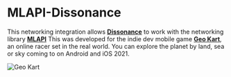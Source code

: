 # MLAPI-Dissonance

This networking integration allows **[Dissonance](https://assetstore.unity.com/packages/tools/audio/dissonance-voice-chat-70078)** to work with the networking library **[MLAPI](https://mlapi.network/)**
This was developed for the indie dev mobile game **[Geo Kart](https://twitter.com/Escape_Electric)**, an online racer set in the real world. You can explore the planet by land, sea or sky coming to on Android and iOS 2021.

![Geo Kart](https://github.com/Budtom/MLAPI-Dissonance/blob/master/Geo%20Kart%20Story%203.gif?raw=true)
